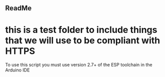 ## ReadMe
# this is a test folder to include things that we will use to be compliant with HTTPS

To use this script you must use version 2.7+ of the ESP toolchain in the Arduino IDE